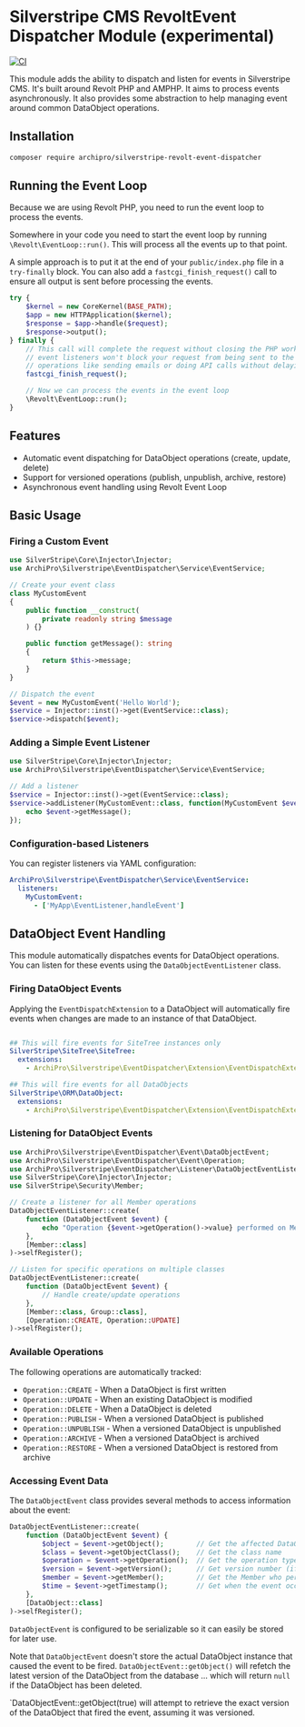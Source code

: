 # Silverstripe CMS RevoltEvent Dispatcher Module (experimental)
[![CI](https://github.com/archiprocode/silverstripe-revolt-event-dispatcher/actions/workflows/ci.yml/badge.svg)](https://github.com/archiprocode/silverstripe-revolt-event-dispatcher/actions/workflows/ci.yml)

This module adds the ability to dispatch and listen for events in Silverstripe CMS. It's built around Revolt PHP
and AMPHP. It aims to process events asynchronously. It also provides some abstraction to help managing event around
common DataObject operations.

## Installation

```bash
composer require archipro/silverstripe-revolt-event-dispatcher
```

## Running the Event Loop

Because we are using Revolt PHP, you need to run the event loop to process the events.

Somewhere in your code you need to start the event loop by running `\Revolt\EventLoop::run()`. This will process all the events up to that point.

A simple approach is to put it at the end of your `public/index.php` file in a `try-finally` block. You can also add a `fastcgi_finish_request()` call to ensure all output is sent before processing the events.

```php
try {
    $kernel = new CoreKernel(BASE_PATH);
    $app = new HTTPApplication($kernel);
    $response = $app->handle($request);
    $response->output();
} finally {
    // This call will complete the request without closing the PHP worker. A nice side effect of this is that your 
    // event listeners won't block your request from being sent to the client. So you can use them to run slow
    // operations like sending emails or doing API calls without delaying the response.
    fastcgi_finish_request();

    // Now we can process the events in the event loop
    \Revolt\EventLoop::run();
}
```

## Features
- Automatic event dispatching for DataObject operations (create, update, delete)
- Support for versioned operations (publish, unpublish, archive, restore)
- Asynchronous event handling using Revolt Event Loop


## Basic Usage

### Firing a Custom Event

```php
use SilverStripe\Core\Injector\Injector;
use ArchiPro\Silverstripe\EventDispatcher\Service\EventService;

// Create your event class
class MyCustomEvent
{
    public function __construct(
        private readonly string $message
    ) {}

    public function getMessage(): string
    {
        return $this->message;
    }
}

// Dispatch the event
$event = new MyCustomEvent('Hello World');
$service = Injector::inst()->get(EventService::class);
$service->dispatch($event);
```

### Adding a Simple Event Listener

```php
use SilverStripe\Core\Injector\Injector;
use ArchiPro\Silverstripe\EventDispatcher\Service\EventService;

// Add a listener
$service = Injector::inst()->get(EventService::class);
$service->addListener(MyCustomEvent::class, function(MyCustomEvent $event) {
    echo $event->getMessage();
});
```

### Configuration-based Listeners

You can register listeners via YAML configuration:

```yaml
ArchiPro\Silverstripe\EventDispatcher\Service\EventService:
  listeners:
    MyCustomEvent:
      - ['MyApp\EventListener,handleEvent']
```

## DataObject Event Handling

This module automatically dispatches events for DataObject operations. You can listen for these events using the 
`DataObjectEventListener` class.

### Firing DataObject Events

Applying the `EventDispatchExtension` to a DataObject will automatically fire events when changes are made to an 
instance of that DataObject.

```yaml

## This will fire events for SiteTree instances only
SilverStripe\SiteTree\SiteTree:
  extensions:
    - ArchiPro\Silverstripe\EventDispatcher\Extension\EventDispatchExtension

## This will fire events for all DataObjects
SilverStripe\ORM\DataObject:
  extensions:
    - ArchiPro\Silverstripe\EventDispatcher\Extension\EventDispatchExtension
```

### Listening for DataObject Events

```php
use ArchiPro\Silverstripe\EventDispatcher\Event\DataObjectEvent;
use ArchiPro\Silverstripe\EventDispatcher\Event\Operation;
use ArchiPro\Silverstripe\EventDispatcher\Listener\DataObjectEventListener;
use SilverStripe\Core\Injector\Injector;
use SilverStripe\Security\Member;

// Create a listener for all Member operations
DataObjectEventListener::create(
    function (DataObjectEvent $event) {
        echo "Operation {$event->getOperation()->value} performed on Member {$event->getObjectID()}";
    },
    [Member::class]
)->selfRegister();

// Listen for specific operations on multiple classes
DataObjectEventListener::create(
    function (DataObjectEvent $event) {
        // Handle create/update operations
    },
    [Member::class, Group::class],
    [Operation::CREATE, Operation::UPDATE]
)->selfRegister();
```

### Available Operations

The following operations are automatically tracked:

- `Operation::CREATE` - When a DataObject is first written
- `Operation::UPDATE` - When an existing DataObject is modified
- `Operation::DELETE` - When a DataObject is deleted
- `Operation::PUBLISH` - When a versioned DataObject is published
- `Operation::UNPUBLISH` - When a versioned DataObject is unpublished
- `Operation::ARCHIVE` - When a versioned DataObject is archived
- `Operation::RESTORE` - When a versioned DataObject is restored from archive

### Accessing Event Data

The `DataObjectEvent` class provides several methods to access information about the event:

```php
DataObjectEventListener::create(
    function (DataObjectEvent $event) {
        $object = $event->getObject();        // Get the affected DataObject
        $class = $event->getObjectClass();    // Get the class name
        $operation = $event->getOperation();  // Get the operation type
        $version = $event->getVersion();      // Get version number (if versioned)
        $member = $event->getMember();        // Get the Member who performed the action
        $time = $event->getTimestamp();       // Get when the event occurred
    },
    [DataObject::class]
)->selfRegister();
```

`DataObjectEvent` is configured to be serializable so it can easily be stored for later use.

Note that `DataObjectEvent` doesn't store the actual DataObject instance that caused the event to be fired. 
`DataObjectEvent::getObject()` will refetch the latest version of the DataObject from the database ... which will 
return `null` if the DataObject has been deleted.

`DataObjectEvent::getObject(true) will attempt to retrieve the exact version of the DataObject that fired the event,
assuming it was versioned.